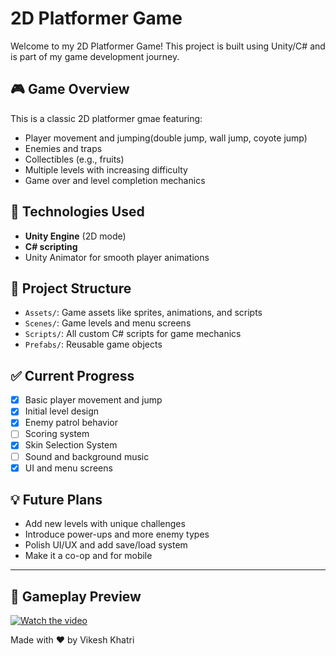 # 2D Platformer Game

Welcome to my 2D Platformer Game! This project is built using Unity/C# and is part of my game development journey.

## 🎮 Game Overview
This is a classic 2D  platformer gmae featuring:
- Player movement and jumping(double jump, wall jump, coyote jump)
- Enemies and traps
- Collectibles (e.g., fruits)
- Multiple levels with increasing difficulty
- Game over and level completion mechanics

## 🚀 Technologies Used
- **Unity Engine** (2D mode)
- **C# scripting**
- Unity Animator for smooth player animations

## 📁 Project Structure
- `Assets/`: Game assets like sprites, animations, and scripts
- `Scenes/`: Game levels and menu screens
- `Scripts/`: All custom C# scripts for game mechanics
- `Prefabs/`: Reusable game objects

## ✅ Current Progress
- [x] Basic player movement and jump
- [x] Initial level design
- [x] Enemy patrol behavior
- [ ] Scoring system
- [x] Skin Selection System
- [ ] Sound and background music
- [x] UI and menu screens

## 💡 Future Plans
- Add new levels with unique challenges
- Introduce power-ups and more enemy types
- Polish UI/UX and add save/load system
- Make it a co-op and for mobile

---
## 🎥 Gameplay Preview

[![Watch the video](https://img.youtube.com/vi/79KSMhV0gsw/0.jpg)](https://youtu.be/5T424jZMiOg)



Made with ❤️ by Vikesh Khatri
